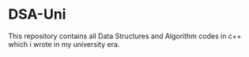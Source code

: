 # DSA-Uni
This repository contains all Data Structures and Algorithm codes in c++ which i wrote in my university era.
